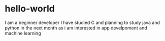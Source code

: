 # hello-world
I am a beginner developer
I have studied C and planning to study java and python in the next month as i am interested in app develpoment and machine learning

